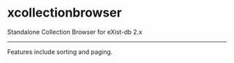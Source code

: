 xcollectionbrowser
==================

Standalone Collection Browser for eXist-db 2.x

-----

Features include sorting and paging.
